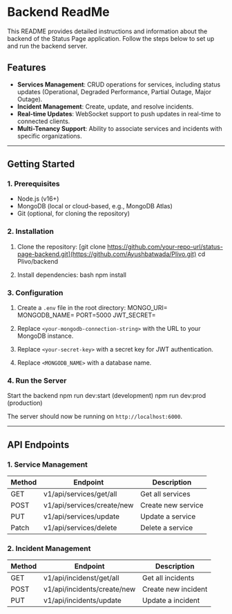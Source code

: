 # Backend ReadMe

This README provides detailed instructions and information about the backend of the Status Page application. Follow the steps below to set up and run the backend server.

## **Features**

- **Services Management**: CRUD operations for services, including status updates (Operational, Degraded Performance, Partial Outage, Major Outage).
- **Incident Management**: Create, update, and resolve incidents.
- **Real-time Updates**: WebSocket support to push updates in real-time to connected clients.
- **Multi-Tenancy Support**: Ability to associate services and incidents with specific organizations.

---

## **Getting Started**

### **1. Prerequisites**

- Node.js (v16+)
- MongoDB (local or cloud-based, e.g., MongoDB Atlas)
- Git (optional, for cloning the repository)

### **2. Installation**

1. Clone the repository:
   [git clone https://github.com/your-repo-url/status-page-backend.git](https://github.com/Ayushbatwada/Plivo.git)
   cd Plivo/backend

2. Install dependencies:
   bash
   npm install

### **3. Configuration**

1. Create a `.env` file in the root directory:
   MONGO_URI=<your-mongodb-connection-string>
   MONGODB_NAME=<Your db name>
   PORT=5000
   JWT_SECRET=<your-secret-key>

2. Replace `<your-mongodb-connection-string>` with the URL to your MongoDB instance.
3. Replace `<your-secret-key>` with a secret key for JWT authentication.
4. Replace `<MONGODB_NAME>` with a database name.

### **4. Run the Server**

Start the backend
npm run dev:start (development)
npm run dev:prod (production)

The server should now be running on `http://localhost:6000`.

---

## **API Endpoints**

### **1. Service Management**

| Method | Endpoint                    | Description                |
|--------|-----------------------------|----------------------------|
| GET    | v1/api/services/get/all     | Get all services           |
| POST   | v1/api/services/create/new  | Create new service         |
| PUT    | v1/api/services/update      | Update a service           |
| Patch  | v1/api/services/delete      | Delete a service           |

### **2. Incident Management**

| Method | Endpoint                     | Description                |
|--------|------------------------------|----------------------------|
| GET    | v1/api/incidenst/get/all     | Get all incidents         |
| POST   | v1/api/incidents/create/new  | Create new incident       | 
| PUT    | v1/api/incidents/update      | Update a incident         |
